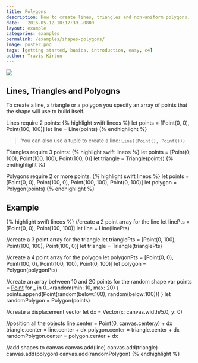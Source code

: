 ```yaml
---
title: Polygons
description: How to create lines, triangles and non-uniform polygons.
date:   2016-05-12 10:17:39 -0800
layout: example
categories: examples
permalink: /examples/shapes-polygons/
image: poster.png
tags: [getting started, basics, introduction, easy, c4]
author: Travis Kirton
---
```

![](polygons.png)

## Lines, Triangles and Polyogns
To create a line, a triangle or a polygon you specify an array of points that the shape will use to build itself.

Lines require 2 points:
{% highlight swift lineos %}
let points = [Point(0, 0), Point(100, 100)]
let line = Line(points)
{% endhighlight %}

> You can also use a tuple to create a line: `Line((Point(), Point()))`

Triangles require 3 points:
{% highlight swift lineos %}
let points = [Point(0, 100), Point(100, 100), Point(100, 0)]
let triangle = Triangle(points)
{% endhighlight %}
 
Polygons require 2 or more points.
{% highlight swift lineos %}
let points = [Point(0, 0), Point(100, 0), Point(100, 100), Point(0, 100)]
let polygon = Polygon(points)
{% endhighlight %}

## Example
{% highlight swift lineos %}
//create a 2 point array for the line
let linePts = [Point(0, 0), Point(100, 100)]
let line = Line(linePts)

//create a 3 point array for the triangle
let trianglePts = [Point(0, 100), Point(100, 100), Point(100, 0)]
let triangle = Triangle(trianglePts)

//create a 4 point array for the polygon
let polygonPts = [Point(0, 0), Point(100, 0), Point(100, 100), Point(0, 100)]
let polygon = Polygon(polygonPts)

//create an array between 10 and 20 points for the random shape
var points = [Point]()
for _ in 0..<random(min: 10, max: 20) {
    points.append(Point(random(below:100), random(below:100)))
}
let randomPolygon = Polygon(points)

//create a displacement vector
let dx = Vector(x: canvas.width/5.0, y: 0)

//position all the objects
line.center = Point(0, canvas.center.y) + dx
triangle.center = line.center + dx
polygon.center = triangle.center + dx
randomPolygon.center = polygon.center + dx

//add shapes to canvas
canvas.add(line)
canvas.add(triangle)
canvas.add(polygon)
canvas.add(randomPolygon)
{% endhighlight %}

